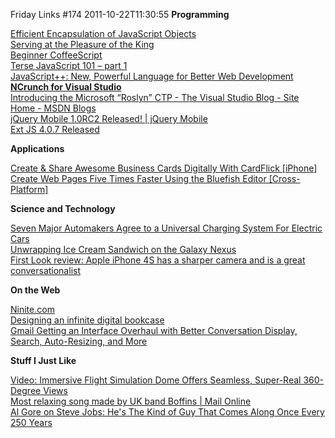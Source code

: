 Friday Links #174
2011-10-22T11:30:55
**Programming**

[Efficient Encapsulation of JavaScript Objects](http://aboutcode.net/2011/10/04/efficient-encapsulation-of-javascript-objects.html)   
[Serving at the Pleasure of the King](http://www.codinghorror.com/blog/2011/10/serving-at-the-pleasure-of-the-king.html)   
[Beginner CoffeeScript](http://devdirective.com/post/138/beginner-coffeescript)   
[Terse JavaScript 101 – part 1](http://james.padolsey.com/javascript/terse-javascript-101-part-1/)   
[JavaScript++: New, Powerful Language for Better Web Development](http://jspp.javascript.am/)   
[**NCrunch for Visual Studio**](http://www.ncrunch.net/)   
[Introducing the Microsoft “Roslyn” CTP - The Visual Studio Blog - Site Home - MSDN Blogs](http://blogs.msdn.com/b/visualstudio/archive/2011/10/19/introducing-the-microsoft-roslyn-ctp.aspx)   
[jQuery Mobile 1.0RC2 Released! | jQuery Mobile](http://jquerymobile.com/blog/2011/10/19/jquery-mobile-1-0rc2-released/)   
[Ext JS 4.0.7 Released](http://feedproxy.google.com/~r/EdSpencer/~3/XYXWXXSwGzQ/ext-js-4-0-7-released.html)

**Applications**

[Create & Share Awesome Business Cards Digitally With CardFlick [iPhone]](http://feedproxy.google.com/~r/Makeuseof/~3/XYc27U18v4c/)   
[Create Web Pages Five Times Faster Using the Bluefish Editor [Cross-Platform]](http://feedproxy.google.com/~r/Makeuseof/~3/nCI9kqxUXrg/)

**Science and Technology**

[Seven Major Automakers Agree to a Universal Charging System For Electric Cars](http://www.popsci.com/cars/article/2011-10/seven-major-automakers-agree-universal-electric-car-charging-system)   
[Unwrapping Ice Cream Sandwich on the Galaxy Nexus](http://feedproxy.google.com/~r/blogspot/MKuf/~3/Wiq-73TGsUQ/unwrapping-ice-cream-sandwich-on-galaxy.html)   
[First Look review: Apple iPhone 4S has a sharper camera and is a great conversationalist](http://simplefeed.consumerreports.org/l?s=100003s276qugt9jgjj&r=googlereader&he=687474702533412532462532466e6577732e636f6e73756d65727265706f7274732e6f7267253246656c656374726f6e69637325324632303131253246313025324666697273742d6c6f6f6b2d7265766965772d6170706c652d6970686f6e652d34732e68746d6c2533464558544b455925334449373252534530&i=727373696e3a687474703a2f2f6e6577732e636f6e73756d65727265706f7274732e6f72672f656c656374726f6e6963732f323031312f31302f66697273742d6c6f6f6b2d7265766965772d6170706c652d6970686f6e652d34732e68746d6c)

**On the Web**

[Ninite.com](http://feedproxy.google.com/~r/CoolTools/~3/R4Wr-EMFmPQ/005903.php)   
[Designing an infinite digital bookcase](http://feedproxy.google.com/~r/blogspot/MKuf/~3/P-pSuUxyiyw/designing-infinite-digital-bookcase.html)   
[Gmail Getting an Interface Overhaul with Better Conversation Display, Search, Auto-Resizing, and More](http://lifehacker.com/5851738/gmail-getting-a-interface-overhaul-with-better-conversation-display-auto+resizing)

**Stuff I Just Like**

[Video: Immersive Flight Simulation Dome Offers Seamless, Super-Real 360-Degree Views](http://www.popsci.com/technology/article/2011-10/new-flight-simulation-dome-offers-seamless-unobstructed-360-degree-views)   
[Most relaxing song made by UK band Boffins | Mail Online](http://www.dailymail.co.uk/news/article-2049948/Most-relaxing-song-UK-band-Boffins.html)   
[Al Gore on Steve Jobs: He's The Kind of Guy That Comes Along Once Every 250 Years](http://allthingsd.com/20111020/al-gore-on-steve-jobs-hes-the-kind-of-guy-that-comes-along-once-every-250-years/)
